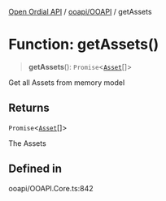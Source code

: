 [Open Ordial API](../../../README.md) / [ooapi/OOAPI](../README.md) / getAssets

# Function: getAssets()

> **getAssets**(): `Promise`\<[`Asset`](../classes/Asset.md)[]\>

Get all Assets from memory model

## Returns

`Promise`\<[`Asset`](../classes/Asset.md)[]\>

The Assets

## Defined in

ooapi/OOAPI.Core.ts:842
